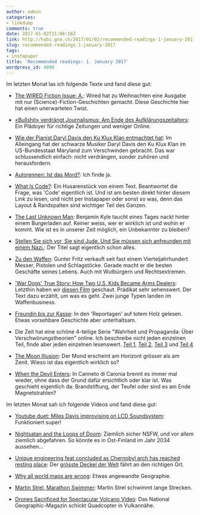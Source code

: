 ```yaml
---
author: admin
categories:
- linkdump
comments: true
date: 2017-01-02T21:08:18Z
link: http://habi.gna.ch/2017/01/02/recommended-readings-1-january-2017/
slug: recommended-readings-1-january-2017
tags:
- instapaper
title: 'Recommended readings: 1. January 2017'
wordpress_id: 4890
---
```


Im letzten Monat las ich folgende Texte und fand diese gut:





  * [The WIRED Fiction Issue: A.](https://www.wired.com/2016/12/etger-keret-true-identity-through-death/): Wired hat zu Weihnachten eine Ausgabe mit nur (Science)-Fiction-Geschichten gemacht. Diese Geschichte hier hat einen unerwarteten Twist.


  * [«Bullshit» verdrängt Journalismus: Am Ende des Aufklärungszeitalters](http://www.nzz.ch/feuilleton/medien/bullshit-verdraengt-journalismus-am-ende-des-aufklaerungszeitalters-ld.119758): Ein Plädoyer für richtige Zeitungen und weniger Online.


  * [Wie der Pianist Daryl Davis den Ku Klux Klan entmachtet hat](http://sz-magazin.sueddeutsche.de/texte/anzeigen/45368/Ein-schwarzer-Pianist-entmachtet-den-Ku-Klux-Klan): Im Alleingang hat der schwarze Musiker Daryl Davis den Ku Klux Klan im US-Bundesstaat Maryland zum Verschwinden gebracht. Das war schlussendlich einfach: nicht verdrängen, sonder zuhören und herausfordern.


  * [Autorennen: Ist das Mord?](http://www.zeit.de/2016/51/autorennen-berlin-mord-klage-urteil/komplettansicht): Ich finde ja.


  * [What Is Code?](https://www.bloomberg.com/graphics/2015-paul-ford-what-is-code/): Ein Husarenstück von einem Text. Beantwortet die Frage, was 'Code' eigentlich ist. Und ist am besten direkt hinter diesem Link zu lesen, und nicht per Instapaper oder sonst so was, denn das Layout & Randspalten sind wichtiger Teil des Ganzen.


  * [The Last Unknown Man](https://newrepublic.com/article/138068/last-unknown-man): Benjamin Kyle taucht eines Tages nackt hinter einem Burgerladen auf. Keiner weiss, wer er wirklich ist und wohin er kommt. Wie ist es in unserer Zeit möglich, ein Unbekannter zu bleiben?


  * [Stellen Sie sich vor, Sie sind Jude. Und Sie müssen sich anfreunden mit einem Nazi.](http://www.zeit.de/2016/50/zweiter-weltkrieg-holocaust-usa-juden-deutsche-geheimdienst/komplettansicht): Der Titel sagt eigentlich schon alles.


  * [Zu den Waffen](http://www.sz-online.de/nachrichten/zu-den-waffen-3557542.html): Gunter Fritz verkauft seit fast einem Vierteljahrhundert Messer, Pistolen und Schlagstöcke. Gerade macht er die besten Geschäfte seines Lebens. Auch mit Wutbürgern und Rechtsextremen.


  * ['War Dogs' True Story: How Two U.S. Kids Became Arms Dealers](http://www.rollingstone.com/politics/news/the-stoner-arms-dealers-20110316): Letzthin haben wir [diesen Film](https://itunes.apple.com/ch/movie/war-dogs-2016/id1141492726?l=en) geschaut. Prädikat sehr sehenswert. Der Text dazu erzählt, um was es geht. Zwei junge Typen landen im Waffenbusiness.


  * [Freundin bis zur Kasse](http://reportagen.com/content/freundin-bis-zur-kasse): In den 'Reportagen' auf totem Holz gelesen. Etwas vorsehbare Geschichte aber unterhaltsam.


  * Die Zeit hat eine schöne 4-teilige Serie "Wahrheit und Propaganda: Über Verschwörungstheorien" online. Ich beschreibe nicht jeden einzelnen Teil, finde aber jeden einzelnen lesenswert. [Teil 1](http://www.zeit.de/2015/26/journalismus-medienkritik-luegenpresse-vertrauen-ukraine-krise/komplettansicht), [Teil 2](http://www.zeit.de/2015/28/fotografie-wahrheit-luege-propaganda/komplettansicht), [Teil 3](http://www.zeit.de/2015/30/propaganda-theorie-medien-herrscher-demokratie/komplettansicht) und [Teil 4](http://www.zeit.de/2015/32/verschwoerungstheorien-information-chemtrails-reichsbuerger/komplettansicht)


  * [The Moon Illusion](https://www.lhup.edu/~dsimanek/3d/moonillu.htm): Der Mond erscheint am Horizont grösser als am Zenit. Wieso ist das eigentlich wirklich so?


  * [When the Devil Enters](https://magazine.atavist.com/when-the-devil-enters): In Canneto di Caronia brennt es immer mal wieder, ohne dass der Grund dafür ersichtlich oder klar ist. Was geschieht eigentlich da: Brandstiftung, der Teufel oder sind es am Ende Magnetstrahlen? 



Im letzten Monat sah ich folgende Videos und fand diese gut:



  * [Youtube duet: Miles Davis improvising on LCD Soundsystem](https://www.youtube.com/watch?v=huEtJw7pfLk): Funktioniert super!


  * [Nightsatan and the Loops of Doom](https://www.youtube.com/watch?v=VqgUWYvT55I): Ziemlich sicher NSFW, und vor allem ziemlich abgefahren. So könnte es in Ost-Finland im Jahr 2034 aussehen...


  * [Unique engineering feat concluded as Chernobyl arch has reached resting place](https://www.youtube.com/watch?v=dH1bv9fAxiY): Der [grösste Deckel der Welt](https://en.wikipedia.org/wiki/Chernobyl_New_Safe_Confinement) fährt an den richtigen Ort.


  * [Why all world maps are wrong](https://www.youtube.com/watch?v=kIID5FDi2JQ): Etwas angewandte Geographie.


  * [Martin Strel, Marathon Swimmer](https://www.youtube.com/watch?v=gLtAsC2smfo): Martin Strel schwimmt lange Strecken.


  * [Drones Sacrificed for Spectacular Volcano Video](https://www.youtube.com/watch?v=zFIWWM0Iv-U): Das National Geographic-Magazin schickt Quadcopter in Vulkannähe.


